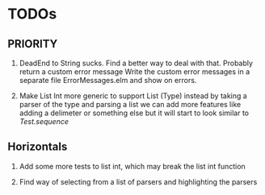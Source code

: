 # TODOs

## PRIORITY

1. DeadEnd to String sucks. Find a better way to deal with that. Probably return a custom error message
Write the custom error messages in a separate file ErrorMessages.elm and show on errors.

2. Make List Int more generic to support List (Type) instead by taking a parser of the type
and parsing a list 
we can add more features like adding a delimeter or something else but it will start to look similar to *Test.sequence*

## Horizontals
1. Add some more tests to list int, which may break the list int function

2. Find way of selecting from a list of parsers and highlighting the parsers




